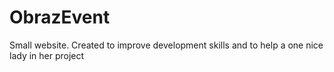 ObrazEvent
==========

Small website. Created to improve development skills and to help a one nice lady in her project
